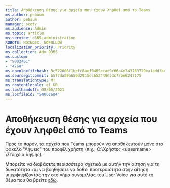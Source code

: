 ```yaml
---
title: Αποθήκευση θέσης για αρχεία που έχουν ληφθεί από το Teams
ms.author: pebaum
author: pebaum
manager: scotv
ms.audience: Admin
ms.topic: article
ms.service: o365-administration
ROBOTS: NOINDEX, NOFOLLOW
localization_priority: Priority
ms.collection: Adm_O365
ms.custom:
- "9002461"
- "4768"
ms.openlocfilehash: 9c522006f1bcfc8aef0405ecae9c66a4e743763729ea1eddfbca30197e62e812
ms.sourcegitcommit: b5f7da89a650d2915dc652449623c78be6247175
ms.translationtype: MT
ms.contentlocale: el-GR
ms.lasthandoff: 08/05/2021
ms.locfileid: "54061684"
---
```

# <a name="save-location-for-files-downloaded-from-teams"></a>Αποθήκευση θέσης για αρχεία που έχουν ληφθεί από το Teams

Προς το παρόν, τα αρχεία που Teams μπορούν να αποθηκευτούν μόνο στο φάκελο "Λήψεις" του προφίλ χρήστη (π.χ., C:\Χρήστες \<usesrname> \Στοιχεία λήψης).

Μπορείτε να διαβάσετε περισσότερα σχετικά με αυτήν την αίτηση για τη δυνατότητα και να βοηθήσετε να δοθεί προτεραιότητα στην αίτηση υπερψηφίζοντάς την στο νήμα συνομιλίας του User Voice για αυτό το θέμα που θα βρείτε [εδώ](https://microsoftteams.uservoice.com/forums/555103-public/suggestions/18693262-have-the-download-function-of-files-allow-you-to-s).
